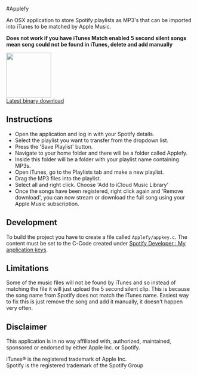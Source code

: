 #Applefy

An OSX application to store Spotify playlists as MP3's that can be imported into iTunes to be matched by Apple Music.

**Does not work if you have iTunes Match enabled**
**5 second silent songs mean song could not be found in iTunes, delete and add manually**

[<img src="http://i.imgur.com/Qy9A0VP.png" width="120px">  
Latest binary download](https://github.com/ryanb93/Applefy/releases)

Instructions
----

* Open the application and log in with your Spotify details.
* Select the playlist you want to transfer from the dropdown list.
* Press the 'Save Playlist' button.
* Navigate to your home folder and there will be a folder called Applefy.
* Inside this folder will be a folder with your playlist name containing MP3s.
* Open iTunes, go to the Playlists tab and make a new playlist.
* Drag the MP3 files into the playlist.
* Select all and right click. Choose 'Add to iCloud Music Library'
* Once the songs have been registered, right click again and 'Remove download', you can now stream or download the full song using your Apple Music subscription.

Development
----
To build the project you have to create a file called `Applefy/appkey.c`. The content must be set to the C-Code created under [Spotify Developer : My application keys](https://devaccount.spotify.com/my-account/keys/).

Limitations
----
Some of the music files will not be found by iTunes and so instead of matching the file it will just upload the 5 second silent clip. This is because the song name from Spotify does not match the iTunes name. Easiest way to fix this is just remove the song and add it manually, it doesn't happen very often.


Disclaimer
---

This application is in no way affiliated with, authorized, maintained, sponsored or endorsed by either Apple Inc. or Spotify. 

iTunes® is the registered trademark of Apple Inc.  
Spotify is the registered trademark of the Spotify Group
